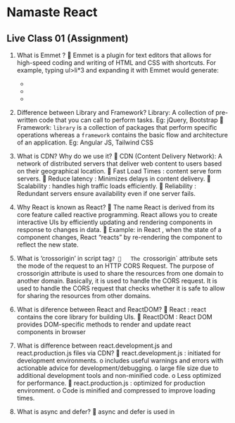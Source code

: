 # Namaste React  
## Live Class 01 (Assignment) 
1.	What is Emmet ?
	Emmet is a plugin for text editors that allows for high-speed coding and writing of HTML and CSS with shortcuts. For example, typing ul>li*3 and expanding it with Emmet would generate:
    <ul>
    <li></li>
    <li></li>
    <li></li>
    </ul>

2.	Difference between Library and Framework?
Library: A collection of pre-written code that you can call to perform tasks. Eg: jQuery, Bootstrap
	Framework: `library` is a collection of packages that perform specific operations whereas a `framework` contains the basic flow and architecture of an application. Eg: Angular JS, Tailwind CSS

3.	What is CDN? Why do we use it?
	CDN (Content Delivery Network): A network of distributed servers that deliver web content to users based on their geographical location.
	Fast Load Times : content serve form servers.
	Reduce latency : Minimizes delays in content delivery.
	Scalability : handles high traffic loads efficiently.
	Reliability : Redundant servers ensure availability even if one server fails.

4.	Why React is known as React?
	The name React is derived from its core feature called reactive programming. React allows you to create interactive UIs by efficiently updating and rendering components in response to changes in data.
	Example: in React , when the state of a component changes, React “reacts” by re-rendering the component to reflect the new state.

5.	What is ‘crossorigin’ in script tag`?
	The `crossorigin` attribute sets the mode of the request to an HTTP CORS Request. The purpose of crossorigin attribute is used to share the resources from one domain to another domain. Basically, it is used to handle the CORS request. It is used to handle the CORS request that checks whether it is safe to allow for sharing the resources from other domains.

6.	What is diference between React and ReactDOM?
	React : react contains the core library for building UIs.
	ReactDOM : React DOM provides DOM-specific methods to render and update react components in browser

7.	What is difference between react.development.js and react.production.js files via CDN?
	react.development.js : initiated for development environments.
o	includes useful warnings and  errors with actionable advice for development/debugging. 
o	large file size due to additional development tools and non-minified code.
o	Less optimized for performance.
	 react.production.js :  optimized for production environment.
o	Code is minified and compressed to improve loading times.

8.	What is async and defer?
	 async and defer is used in <script> tags to control the loading and execution of external js file .
	Defer : load js asynchronously but executes it only after the HTML parsing is complete.
	Async : loads js asynchronously and execute it as soon as it’s download.
